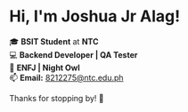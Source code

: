 # Hi, I'm Joshua Jr Alag!  

🎓 **BSIT Student** at **NTC**  
💻 **Backend Developer | QA Tester**  
🎉 **ENFJ | Night Owl**  
📫 **Email:** [8212275@ntc.edu.ph](mailto:8212275@ntc.edu.ph)  

Thanks for stopping by! 🚀
